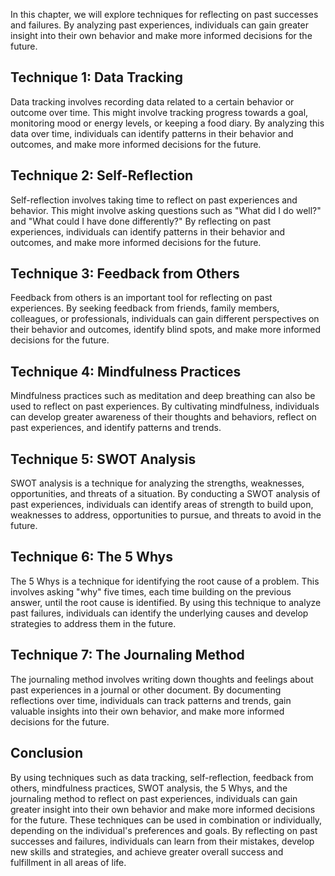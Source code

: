 
In this chapter, we will explore techniques for reflecting on past successes and failures. By analyzing past experiences, individuals can gain greater insight into their own behavior and make more informed decisions for the future.

Technique 1: Data Tracking
--------------------------

Data tracking involves recording data related to a certain behavior or outcome over time. This might involve tracking progress towards a goal, monitoring mood or energy levels, or keeping a food diary. By analyzing this data over time, individuals can identify patterns in their behavior and outcomes, and make more informed decisions for the future.

Technique 2: Self-Reflection
----------------------------

Self-reflection involves taking time to reflect on past experiences and behavior. This might involve asking questions such as "What did I do well?" and "What could I have done differently?" By reflecting on past experiences, individuals can identify patterns in their behavior and outcomes, and make more informed decisions for the future.

Technique 3: Feedback from Others
---------------------------------

Feedback from others is an important tool for reflecting on past experiences. By seeking feedback from friends, family members, colleagues, or professionals, individuals can gain different perspectives on their behavior and outcomes, identify blind spots, and make more informed decisions for the future.

Technique 4: Mindfulness Practices
----------------------------------

Mindfulness practices such as meditation and deep breathing can also be used to reflect on past experiences. By cultivating mindfulness, individuals can develop greater awareness of their thoughts and behaviors, reflect on past experiences, and identify patterns and trends.

Technique 5: SWOT Analysis
--------------------------

SWOT analysis is a technique for analyzing the strengths, weaknesses, opportunities, and threats of a situation. By conducting a SWOT analysis of past experiences, individuals can identify areas of strength to build upon, weaknesses to address, opportunities to pursue, and threats to avoid in the future.

Technique 6: The 5 Whys
-----------------------

The 5 Whys is a technique for identifying the root cause of a problem. This involves asking "why" five times, each time building on the previous answer, until the root cause is identified. By using this technique to analyze past failures, individuals can identify the underlying causes and develop strategies to address them in the future.

Technique 7: The Journaling Method
----------------------------------

The journaling method involves writing down thoughts and feelings about past experiences in a journal or other document. By documenting reflections over time, individuals can track patterns and trends, gain valuable insights into their own behavior, and make more informed decisions for the future.

Conclusion
----------

By using techniques such as data tracking, self-reflection, feedback from others, mindfulness practices, SWOT analysis, the 5 Whys, and the journaling method to reflect on past experiences, individuals can gain greater insight into their own behavior and make more informed decisions for the future. These techniques can be used in combination or individually, depending on the individual's preferences and goals. By reflecting on past successes and failures, individuals can learn from their mistakes, develop new skills and strategies, and achieve greater overall success and fulfillment in all areas of life.
